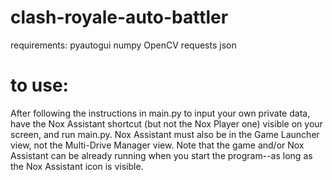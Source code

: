 # clash-royale-auto-battler

requirements:
pyautogui
numpy
OpenCV
requests
json

# to use:
After following the instructions in main.py to input your own private data, have the Nox Assistant shortcut (but not the Nox Player one) visible on your screen, and run main.py. Nox Assistant must also be in the Game Launcher view, not the Multi-Drive Manager view. Note that the game and/or Nox Assistant can be already running when you start the program--as long as the Nox Assistant icon is visible.
